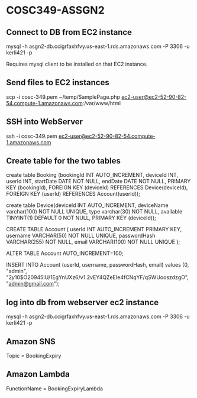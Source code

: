 # COSC349-ASSGN2

## Connect to DB from EC2 instance

mysql -h asgn2-db.ccigrfaxhfvy.us-east-1.rds.amazonaws.com -P 3306 -u kerli421 -p

Requires mysql client to be installed on that EC2 instance.

## Send files to EC2 instances

scp -i cosc-349.pem ~/temp/SamplePage.php ec2-user@ec2-52-90-82-54.compute-1.amazonaws.com:/var/www/html

## SSH into WebServer 
ssh -i cosc-349.pem ec2-user@ec2-52-90-82-54.compute-1.amazonaws.com

## Create table for the two tables
create table Booking (bookingId INT AUTO_INCREMENT, deviceId INT, userId INT, startDate DATE NOT NULL, endDate DATE NOT NULL, PRIMARY KEY (bookingId), FOREIGN KEY (deviceId) REFERENCES Device(deviceId), FOREIGN KEY (userId) REFERENCES Account(userId));

create table Device(deviceId INT AUTO_INCREMENT, deviceName varchar(100) NOT NULL UNIQUE, type varchar(30) NOT NULL, available TINYINT(1) DEFAULT 0 NOT NULL, PRIMARY KEY (deviceId));

CREATE TABLE Account (
    userId INT AUTO_INCREMENT PRIMARY KEY,
    username VARCHAR(50) NOT NULL UNIQUE,
    passwordHash VARCHAR(255) NOT NULL,
    email VARCHAR(100) NOT NULL UNIQUE
);

ALTER TABLE Account AUTO_INCREMENT=100; 

INSERT INTO Account (userId, username, passwordHash, email) values (0, "admin", "$2y$10$O20945IU/1EgYnUXz6/v1.2vEY4QZeEIe4fCNqYF/qSWUooszdzgO", "admin@gmail.com");


## log into db from webserver ec2 instance
mysql -h asgn2-db.ccigrfaxhfvy.us-east-1.rds.amazonaws.com -P 3306 -u kerli421 -p

## Amazon SNS 
Topic = BookingExpiry

## Amazon Lambda
FunctionName = BookingExpiryLambda

